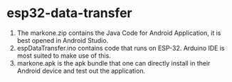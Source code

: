 # esp32-data-transfer

1. The markone.zip contains the Java Code for Android Application, it is best opened in Android Studio.
2. espDataTransfer.ino contains code that runs on ESP-32. Arduino IDE is most suited to make use of this.
3. markone.apk is the apk bundle that one can directly install in their Android device and test out the application.
